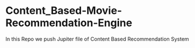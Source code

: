 # Content_Based-Movie-Recommendation-Engine
In this Repo we push Jupiter file of Content Based Recommendation System
